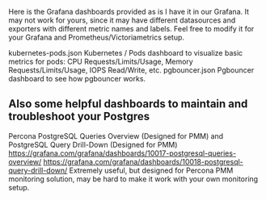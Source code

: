 Here is the Grafana dashboards provided as is I have it in our Grafana. It may not work for yours, since it may have different datasources and exporters with different metric names and labels. Feel free to modify it for your Grafana and Prometheus/Victoriametrics setup.

kubernetes-pods.json Kubernetes / Pods dashboard to visualize basic metrics for pods: CPU Requests/Limits/Usage, Memory Requests/Limits/Usage, IOPS Read/Write, etc.
pgbouncer.json Pgbouncer dashboard to see how pgbouncer works.

## Also some helpful dashboards to maintain and troubleshoot your Postgres
Percona PostgreSQL Queries Overview (Designed for PMM) and PostgreSQL Query Drill-Down (Designed for PMM)
https://grafana.com/grafana/dashboards/10017-postgresql-queries-overview/
https://grafana.com/grafana/dashboards/10018-postgresql-query-drill-down/
Extremely useful, but designed for Percona PMM monitoring solution, may be hard to make it work with your own monitoring setup.

